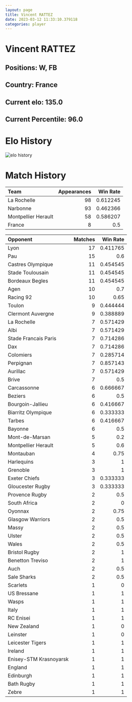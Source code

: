 ```yaml
---  
layout: page  
title: Vincent RATTEZ  
date: 2023-03-12 11:33:10.379118  
categories: player  
---
```

# Vincent RATTEZ

## Positions: W, FB

## Country: France

## Current elo: 135.0

## Current Percentile: 96.0

# Elo History


![elo history](history_VincentRATTEZ.png)
# Match History


| Team                |   Appearances |   Win Rate |
|:--------------------|--------------:|-----------:|
| La Rochelle         |            98 |   0.612245 |
| Narbonne            |            93 |   0.462366 |
| Montpellier Herault |            58 |   0.586207 |
| France              |             8 |   0.5      |

| Opponent               |   Matches |   Win Rate |
|:-----------------------|----------:|-----------:|
| Lyon                   |        17 |   0.411765 |
| Pau                    |        15 |   0.6      |
| Castres Olympique      |        11 |   0.454545 |
| Stade Toulousain       |        11 |   0.454545 |
| Bordeaux Begles        |        11 |   0.454545 |
| Agen                   |        10 |   0.7      |
| Racing 92              |        10 |   0.65     |
| Toulon                 |         9 |   0.444444 |
| Clermont Auvergne      |         9 |   0.388889 |
| La Rochelle            |         7 |   0.571429 |
| Albi                   |         7 |   0.571429 |
| Stade Francais Paris   |         7 |   0.714286 |
| Dax                    |         7 |   0.714286 |
| Colomiers              |         7 |   0.285714 |
| Perpignan              |         7 |   0.857143 |
| Aurillac               |         7 |   0.571429 |
| Brive                  |         7 |   0.5      |
| Carcassonne            |         6 |   0.666667 |
| Beziers                |         6 |   0.5      |
| Bourgoin-Jallieu       |         6 |   0.416667 |
| Biarritz Olympique     |         6 |   0.333333 |
| Tarbes                 |         6 |   0.416667 |
| Bayonne                |         6 |   0.5      |
| Mont-de-Marsan         |         5 |   0.2      |
| Montpellier Herault    |         5 |   0.6      |
| Montauban              |         4 |   0.75     |
| Harlequins             |         3 |   1        |
| Grenoble               |         3 |   1        |
| Exeter Chiefs          |         3 |   0.333333 |
| Gloucester Rugby       |         3 |   0.333333 |
| Provence Rugby         |         2 |   0.5      |
| South Africa           |         2 |   0        |
| Oyonnax                |         2 |   0.75     |
| Glasgow Warriors       |         2 |   0.5      |
| Massy                  |         2 |   0.5      |
| Ulster                 |         2 |   0.5      |
| Wales                  |         2 |   0.5      |
| Bristol Rugby          |         2 |   1        |
| Benetton Treviso       |         2 |   1        |
| Auch                   |         2 |   0.5      |
| Sale Sharks            |         2 |   0.5      |
| Scarlets               |         1 |   0        |
| US Bressane            |         1 |   1        |
| Wasps                  |         1 |   1        |
| Italy                  |         1 |   1        |
| RC Enisei              |         1 |   1        |
| New Zealand            |         1 |   0        |
| Leinster               |         1 |   0        |
| Leicester Tigers       |         1 |   1        |
| Ireland                |         1 |   1        |
| Enisey-STM Krasnoyarsk |         1 |   1        |
| England                |         1 |   1        |
| Edinburgh              |         1 |   1        |
| Bath Rugby             |         1 |   1        |
| Zebre                  |         1 |   1        |